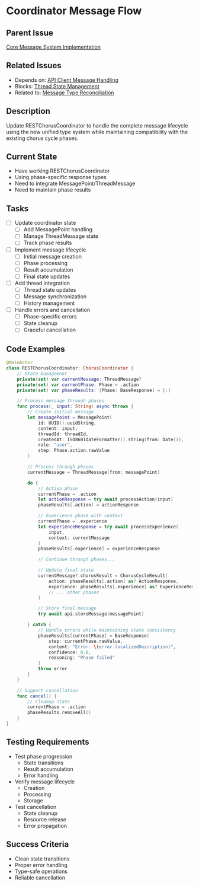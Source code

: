 # Coordinator Message Flow

## Parent Issue
[Core Message System Implementation](issue_0.md)

## Related Issues
- Depends on: [API Client Message Handling](issue_2.md)
- Blocks: [Thread State Management](issue_5.md)
- Related to: [Message Type Reconciliation](issue_1.md)

## Description
Update RESTChorusCoordinator to handle the complete message lifecycle using the new unified type system while maintaining compatibility with the existing chorus cycle phases.

## Current State
- Have working RESTChorusCoordinator
- Using phase-specific response types
- Need to integrate MessagePoint/ThreadMessage
- Need to maintain phase results

## Tasks
- [ ] Update coordinator state
  - [ ] Add MessagePoint handling
  - [ ] Manage ThreadMessage state
  - [ ] Track phase results
- [ ] Implement message lifecycle
  - [ ] Initial message creation
  - [ ] Phase processing
  - [ ] Result accumulation
  - [ ] Final state updates
- [ ] Add thread integration
  - [ ] Thread state updates
  - [ ] Message synchronization
  - [ ] History management
- [ ] Handle errors and cancellation
  - [ ] Phase-specific errors
  - [ ] State cleanup
  - [ ] Graceful cancellation

## Code Examples
```swift
@MainActor
class RESTChorusCoordinator: ChorusCoordinator {
    // State management
    private(set) var currentMessage: ThreadMessage?
    private(set) var currentPhase: Phase = .action
    private(set) var phaseResults: [Phase: BaseResponse] = [:]

    // Process message through phases
    func process(_ input: String) async throws {
        // Create initial message
        let messagePoint = MessagePoint(
            id: UUID().uuidString,
            content: input,
            threadId: threadId,
            createdAt: ISO8601DateFormatter().string(from: Date()),
            role: "user",
            step: Phase.action.rawValue
        )

        // Process through phases
        currentMessage = ThreadMessage(from: messagePoint)

        do {
            // Action phase
            currentPhase = .action
            let actionResponse = try await processAction(input)
            phaseResults[.action] = actionResponse

            // Experience phase with context
            currentPhase = .experience
            let experienceResponse = try await processExperience(
                input,
                context: currentMessage
            )
            phaseResults[.experience] = experienceResponse

            // Continue through phases...

            // Update final state
            currentMessage?.chorusResult = ChorusCycleResult(
                action: phaseResults[.action] as? ActionResponse,
                experience: phaseResults[.experience] as? ExperienceResponseData,
                // ... other phases
            )

            // Store final message
            try await api.storeMessage(messagePoint)

        } catch {
            // Handle errors while maintaining state consistency
            phaseResults[currentPhase] = BaseResponse(
                step: currentPhase.rawValue,
                content: "Error: \(error.localizedDescription)",
                confidence: 0.0,
                reasoning: "Phase failed"
            )
            throw error
        }
    }

    // Support cancellation
    func cancel() {
        // Cleanup state
        currentPhase = .action
        phaseResults.removeAll()
    }
}
```

## Testing Requirements
- Test phase progression
  - State transitions
  - Result accumulation
  - Error handling
- Verify message lifecycle
  - Creation
  - Processing
  - Storage
- Test cancellation
  - State cleanup
  - Resource release
  - Error propagation

## Success Criteria
- Clean state transitions
- Proper error handling
- Type-safe operations
- Reliable cancellation
